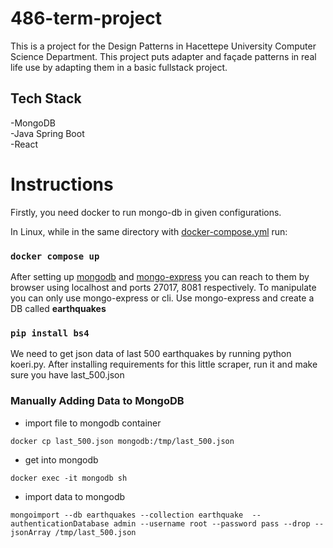 # 486-term-project

This is a project for the Design Patterns in Hacettepe University Computer Science Department. This project puts adapter and façade patterns in real life use by adapting them in a basic fullstack project.

## Tech Stack
-MongoDB \
-Java Spring Boot \
-React 

# Instructions

Firstly, you need docker to run mongo-db in given configurations.

In Linux, while in the same directory with [docker-compose.yml](https://github.com/yavuzerenozer/486-term-project/blob/main/docker-compose.yml) run:

### `docker compose up`

After setting up [mongodb](http://localhost:27017) and [mongo-express](http://localhost:8081) you can reach to them by browser using localhost and ports 27017, 8081 respectively. To manipulate you can only use mongo-express or cli. Use mongo-express and create a DB called **earthquakes**

### `pip install bs4`

We need to get json data of last 500 earthquakes by running python koeri.py. After installing requirements for this little scraper, run it and make sure you have last_500.json

### Manually Adding Data to MongoDB

 - import file to mongodb container

`docker cp last_500.json mongodb:/tmp/last_500.json`


- get into mongodb

`docker exec -it mongodb sh`


-  import data to mongodb

 `mongoimport --db earthquakes --collection earthquake  --authenticationDatabase admin --username root --password pass --drop --jsonArray /tmp/last_500.json`



